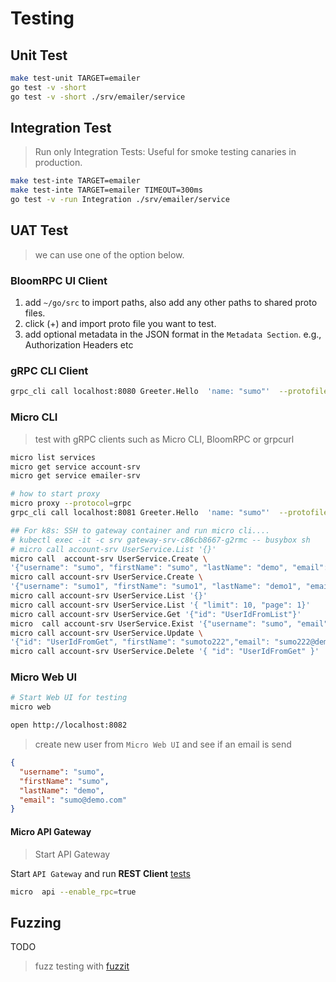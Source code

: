 # Testing

## Unit Test

```bash
make test-unit TARGET=emailer
go test -v -short
go test -v -short ./srv/emailer/service
```

## Integration Test

> Run only Integration Tests: Useful for smoke testing canaries in production.

```bash
make test-inte TARGET=emailer
make test-inte TARGET=emailer TIMEOUT=300ms
go test -v -run Integration ./srv/emailer/service
```

## UAT Test

> we can use one of the option below.

### BloomRPC UI Client

1. add `~/go/src` to import paths, also add any other paths to shared proto files.
2. click (+) and import proto file you want to test.
3. add optional metadata in the JSON format in the `Metadata Section`. e.g., Authorization Headers etc

### gRPC CLI Client

```bash
grpc_cli call localhost:8080 Greeter.Hello  'name: "sumo"'  --protofiles=srv/greeter/proto/greeter/greeter.proto
```

### Micro CLI

> test with gRPC clients such as Micro CLI, BloomRPC or grpcurl

```bash
micro list services
micro get service account-srv
micro get service emailer-srv

# how to start proxy
micro proxy --protocol=grpc
grpc_cli call localhost:8081 Greeter.Hello  'name: "sumo"'  --protofiles=srv/greeter/proto/greeter/greeter.proto
```

```bash
## For k8s: SSH to gateway container and run micro cli....
# kubectl exec -it -c srv gateway-srv-c86cb8667-g2rmc -- busybox sh
# micro call account-srv UserService.List '{}'
micro call  account-srv UserService.Create \
'{"username": "sumo", "firstName": "sumo", "lastName": "demo", "email": "sumo@demo.com"}'
micro call account-srv UserService.Create \
'{"username": "sumo1", "firstName": "sumo1", "lastName": "demo1", "email": "sumo1@demo.com"}'
micro call account-srv UserService.List '{}'
micro call account-srv UserService.List '{ "limit": 10, "page": 1}'
micro call account-srv UserService.Get '{"id": "UserIdFromList"}'
micro  call account-srv UserService.Exist '{"username": "sumo", "email": "sumo@demo.com"}'
micro call account-srv UserService.Update \
'{"id": "UserIdFromGet", "firstName": "sumoto222","email": "sumo222@demo.com"}'
micro call account-srv UserService.Delete '{ "id": "UserIdFromGet" }'
```

### Micro Web UI

```bash
# Start Web UI for testing
micro web

open http://localhost:8082
```

> create new user from `Micro Web UI` and see if an email is send

```json
{
  "username": "sumo",
  "firstName": "sumo",
  "lastName": "demo",
  "email": "sumo@demo.com"
}
```

#### Micro API Gateway

> Start API Gateway

Start `API Gateway` and run **REST Client** [tests](test/test-rest-api.http)

```bash
micro  api --enable_rpc=true
```

## Fuzzing

TODO

> fuzz testing with [fuzzit](https://fuzzit.dev/2019/10/02/how-to-fuzz-go-code-with-go-fuzz-continuously/)
